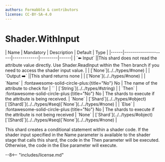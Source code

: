 ```yaml
---
authors: Formabble & contributors
license: CC-BY-SA-4.0
---
```



# Shader.WithInput

<div class="sh-parameters" markdown="1">
| Name | Mandatory | Description | Default | Type |
|------|---------------------|-------------|---------|------|
| `⬅️ Input` ||This shard does not read the attribute value directly. Use Shader.ReadInput within the Then branch if you need to access the shader input value. | | [`None`](../../types/#none) |
| `Output ➡️` ||This shard returns none | | [`None`](../../types/#none) |
| `Name` | :fontawesome-solid-circle-plus:{title="No"} No  | The name of the attribute to check for | `` | [`String`](../../types/#string) |
| `Then` | :fontawesome-solid-circle-plus:{title="No"} No  | The shards to execute if the attribute is being received. | `None` | [`Shard`](../../types/#object)[`[Shard]`](../../types/#seq)[`None`](../../types/#none) |
| `Else` | :fontawesome-solid-circle-plus:{title="No"} No  | The shards to execute if the attribute is not being received | `None` | [`Shard`](../../types/#object)[`[Shard]`](../../types/#seq)[`None`](../../types/#none) |

</div>

This shard creates a conditional statement within a shader code. If the shader input specified in the Name parameter is available to the shader stage that calls this shard, the code in the Then parameter will be executed. Otherwise, the code in the Else parameter will execute.

--8<-- "includes/license.md"

